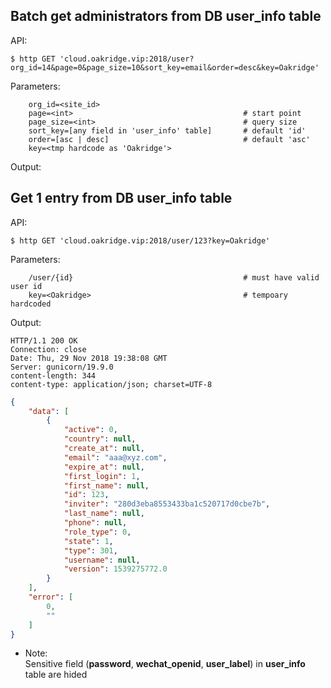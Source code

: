 ## Batch get administrators from DB **user_info** table
API:
```shell
$ http GET 'cloud.oakridge.vip:2018/user?org_id=14&page=0&page_size=10&sort_key=email&order=desc&key=Oakridge'
```
Parameters:
```shell
    org_id=<site_id>
    page=<int>                                      # start point
    page_size=<int>                                 # query size
    sort_key=[any field in 'user_info' table]       # default 'id'
    order=[asc | desc]                              # default 'asc'
    key=<tmp hardcode as 'Oakridge'>
```
Output:

## Get 1 entry from DB **user_info** table  
API:
```shell
$ http GET 'cloud.oakridge.vip:2018/user/123?key=Oakridge'
```
Parameters:
```shell
    /user/{id}                                      # must have valid user id
    key=<Oakridge>                                  # tempoary hardcoded
```
Output:
```http
HTTP/1.1 200 OK
Connection: close
Date: Thu, 29 Nov 2018 19:38:08 GMT
Server: gunicorn/19.9.0
content-length: 344
content-type: application/json; charset=UTF-8
```
```json
{
    "data": [
        {
            "active": 0,
            "country": null,
            "create_at": null,
            "email": "aaa@xyz.com",
            "expire_at": null,
            "first_login": 1,
            "first_name": null,
            "id": 123,
            "inviter": "280d3eba8553433ba1c520717d0cbe7b",
            "last_name": null,
            "phone": null,
            "role_type": 0,
            "state": 1,
            "type": 301,
            "username": null,
            "version": 1539275772.0
        }
    ],
    "error": [
        0,
        ""
    ]
}
```
- Note:  
    Sensitive field (**password**, **wechat_openid**, **user_label**) in **user_info** table are hided 
